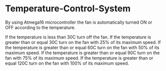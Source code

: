 # Temperature-Control-System

By using Atmega16 microcontroller the fan is automatically turned ON or OFF according to the temperature.

If the temperature is less than 30C turn off the fan.
If the temperature is greater than or equal 30C turn on the fan with 25% of its maximum speed.
If the temperature is greater than or equal 60C turn on the fan with 50% of its maximum speed.
If the temperature is greater than or equal 90C turn on the fan with 75% of its maximum speed.
If the temperature is greater than or equal 120C turn on the fan with 100% of its maximum speed.
